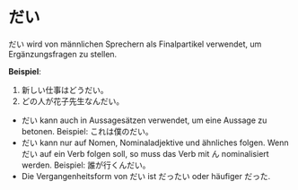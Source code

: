 # だい

だい wird von männlichen Sprechern als Finalpartikel verwendet, um Ergänzungsfragen zu stellen.

**Beispiel**:

1. 新しい仕事はどうだい。
2. どの人が花子先生なんだい。

- だい kann auch in Aussagesätzen verwendet, um eine Aussage zu betonen. Beispiel: これは僕のだい。
- だい kann nur auf Nomen, Nominaladjektive und ähnliches folgen. Wenn だい auf ein Verb folgen soll, so muss das Verb mit ん nominalisiert werden. Beispiel: 誰が行くんだい。
- Die Vergangenheitsform von だい ist だったい oder häufiger だった.
